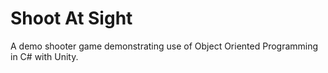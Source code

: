 # Shoot At Sight

A demo shooter game demonstrating use of Object Oriented Programming in C# with Unity.